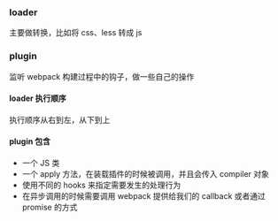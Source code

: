 ### loader
主要做转换，比如将 css、less 转成 js

### plugin
监听 webpack 构建过程中的钩子，做一些自己的操作

#### loader 执行顺序
执行顺序从右到左，从下到上

#### plugin 包含
- 一个 JS 类
- 一个 apply 方法，在装载插件的时候被调用，并且会传入 compiler 对象
- 使用不同的 hooks 来指定需要发生的处理行为
- 在异步调用的时候需要调用 webpack 提供给我们的 callback 或者通过 promise 的方式
